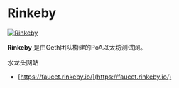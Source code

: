 # Rinkeby

[![Rinkeby](https://ethereum.consensys.net/hs-fs/hubfs/Rinkeby.png?width=200&name=Rinkeby.png)](http://bit.ly/rinkeby-portal)

**Rinkeby** 是由Geth团队构建的PoA以太坊测试网。



水龙头网站

* [https://faucet.rinkeby.io/](https://faucet.rinkeby.io/)



